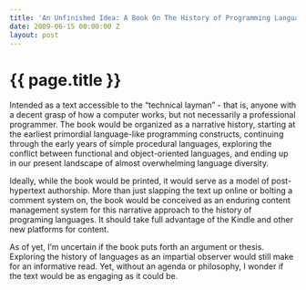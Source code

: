 ```yaml
---
title: 'An Unfinished Idea: A Book On The History of Programming Languages'
date: 2009-06-15 00:00:00 Z
layout: post
---
```


{{ page.title }}
================

Intended as a text accessible to the “technical layman” - that is, anyone with a decent grasp of how a computer works, but not necessarily a professional programmer. The book would be organized as a narrative history, starting at the earliest primordial language-like programming constructs, continuing through the early years of simple procedural languages, exploring the conflict between functional and object-oriented languages, and ending up in our present landscape of almost overwhelming language diversity.

Ideally, while the book would be printed, it would serve as a model of post-hypertext authorship. More than just slapping the text up online or bolting a comment system on, the book would be conceived as an enduring content management system for this narrative approach to the history of programing languages. It should take full advantage of the Kindle and other new platforms for content.

As of yet, I’m uncertain if the book puts forth an argument or thesis. Exploring the history of languages as an impartial observer would still make for an informative read. Yet, without an agenda or philosophy, I wonder if the text would be as engaging as it could be.
